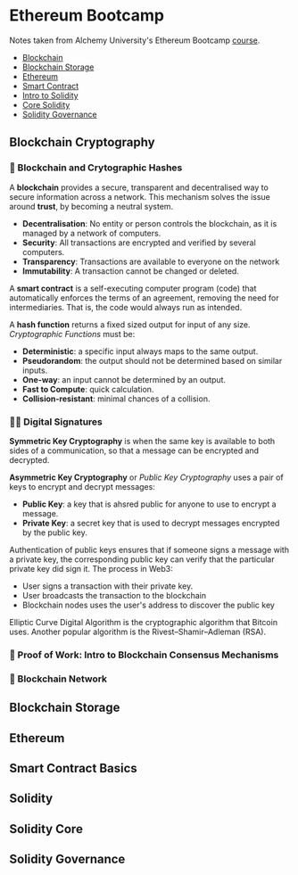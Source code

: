# Ethereum Bootcamp
Notes taken from Alchemy University's Ethereum Bootcamp [course](https://university.alchemy.com/overview/ethereum).

- [Blockchain](#blockchain-cryptography)
- [Blockchain Storage](#blockchain-storage)
- [Ethereum](#ethereum)
- [Smart Contract](#smart-contract-basics)
- [Intro to Solidity](#solidity)
- [Core Solidity](#solidity-core)
- [Solidity Governance](#solidity-governance)

## Blockchain Cryptography
### 🙈 Blockchain and Crytographic Hashes
A **blockchain** provides a secure, transparent and decentralised way to secure information across a network. This mechanism solves the issue around **trust**, by becoming a neutral system.
- **Decentralisation**: No entity or person controls the blockchain, as it is managed by a network of computers.
- **Security**: All transactions are encrypted and verified by several computers.
- **Transparency**: Transactions are available to everyone on the network
- **Immutability**: A transaction cannot be changed or deleted.

A **smart contract** is a self-executing computer program (code) that automatically enforces the terms of an agreement, removing the need for intermediaries. That is, the code would always run as intended.

A **hash function** returns a fixed sized output for input of any size. *Cryptographic Functions* must be:
- **Deterministic**: a specific input always maps to the same output.
- **Pseudorandom**: the output should not be determined based on similar inputs.
- **One-way**: an input cannot be determined by an output.
- **Fast to Compute**: quick calculation.
- **Collision-resistant**: minimal chances of a collision.

### ✍🏽 Digital Signatures
**Symmetric Key Cryptography** is when the same key is available to both sides of a communication, so that a message can be encrypted and decrypted.

**Asymmetric Key Cryptography** or *Public Key Cryptography* uses a pair of keys to encrypt and decrypt messages:
- **Public Key**: a key that is ahsred public for anyone to use to encrypt a message.
- **Private Key**: a secret key that is used to decrypt messages encrypted by the public key.

Authentication of public keys ensures that if someone signs a message with a private key, the corresponding public key can verify that the particular private key did sign it. The process in Web3:
- User signs a transaction with their private key.
- User broadcasts the transaction to the blockchain
- Blockchain nodes uses the user's address to discover the public key

Elliptic Curve Digital Algorithm is the cryptographic algorithm that Bitcoin uses. Another popular algorithm is the Rivest–Shamir–Adleman (RSA).

### 🧾 Proof of Work: Intro to Blockchain Consensus Mechanisms
### 🔗 Blockchain Network



## Blockchain Storage
## Ethereum
## Smart Contract Basics
## Solidity
## Solidity Core
## Solidity Governance